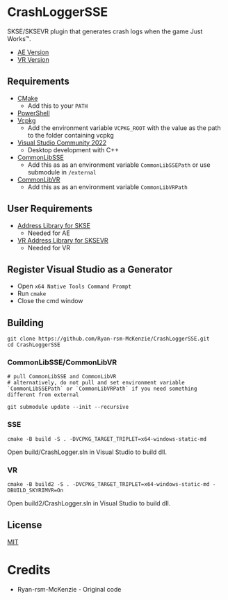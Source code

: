 # CrashLoggerSSE

SKSE/SKSEVR plugin that generates crash logs when the game Just Works™.
*	[AE Version](https://www.nexusmods.com/skyrimspecialedition/mods/59596)
*	[VR Version](https://www.nexusmods.com/skyrimspecialedition/mods/59818)

## Requirements
* [CMake](https://cmake.org/)
	* Add this to your `PATH`
* [PowerShell](https://github.com/PowerShell/PowerShell/releases/latest)
* [Vcpkg](https://github.com/microsoft/vcpkg)
	* Add the environment variable `VCPKG_ROOT` with the value as the path to the folder containing vcpkg
* [Visual Studio Community 2022](https://visualstudio.microsoft.com/)
	* Desktop development with C++
* [CommonLibSSE](https://github.com/Ryan-rsm-McKenzie/CommonLibSSE)
	* Add this as as an environment variable `CommonLibSSEPath` or use submodule in `/external`
* [CommonLibVR](https://github.com/alandtse/CommonLibVR/tree/vr)
	* Add this as as an environment variable `CommonLibVRPath`

## User Requirements
* [Address Library for SKSE](https://www.nexusmods.com/skyrimspecialedition/mods/32444)
	* Needed for AE
* [VR Address Library for SKSEVR](https://www.nexusmods.com/skyrimspecialedition/mods/58101)
	* Needed for VR

## Register Visual Studio as a Generator
* Open `x64 Native Tools Command Prompt`
* Run `cmake`
* Close the cmd window

## Building
```
git clone https://github.com/Ryan-rsm-McKenzie/CrashLoggerSSE.git
cd CrashLoggerSSE
```
### CommonLibSSE/CommonLibVR
```
# pull CommonLibSSE and CommonLibVR
# alternatively, do not pull and set environment variable `CommonLibSSEPath` or `CommonLibVRPath` if you need something different from external

git submodule update --init --recursive

```
### SSE
```
cmake -B build -S . -DVCPKG_TARGET_TRIPLET=x64-windows-static-md
```
Open build/CrashLogger.sln in Visual Studio to build dll.
### VR
```
cmake -B build2 -S . -DVCPKG_TARGET_TRIPLET=x64-windows-static-md -DBUILD_SKYRIMVR=On
```
Open build2/CrashLogger.sln in Visual Studio to build dll.

## License
[MIT](LICENSE)

# Credits
 * Ryan-rsm-McKenzie - Original code